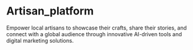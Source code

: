 # Artisan_platform
Empower local artisans to showcase their crafts, share their stories, and connect with a global audience through innovative AI-driven tools and digital marketing solutions.
